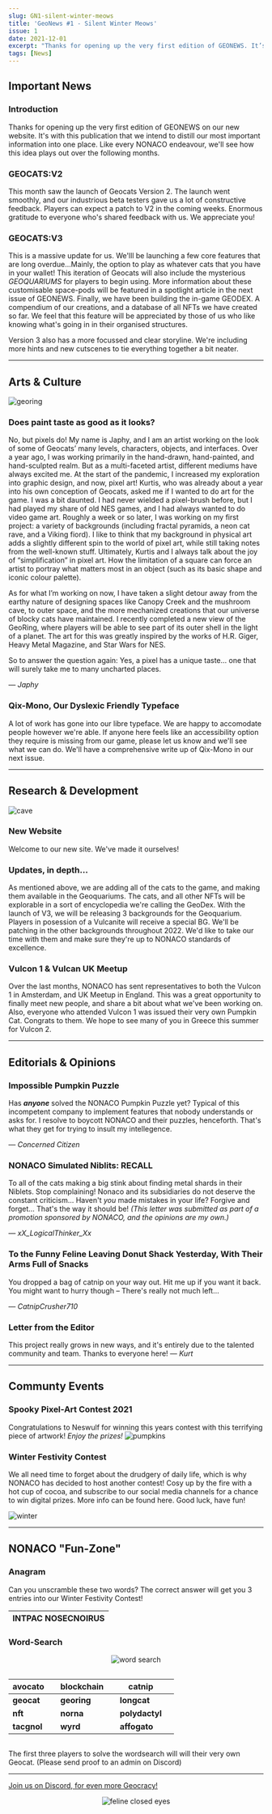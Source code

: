 ```yaml
---
slug: GN1-silent-winter-meows
title: 'GeoNews #1 - Silent Winter Meows'
issue: 1
date: 2021-12-01
excerpt: "Thanks for opening up the very first edition of GEONEWS. It’s with this publication that we intend to distill our most important information into one place. Like every NONACO endeavour, we’ll see how this idea evolves and grows over the following months."
tags: [News]
---
```


## **Important News**

### Introduction

Thanks for opening up the very first edition of GEONEWS on our new website. It's with this publication that we intend to distill our most important information into one place. Like every NONACO endeavour, we'll see how this idea plays out over the following months. 

### GEOCATS:V2

This month saw the launch of Geocats Version 2. The launch went smoothly, and our industrious beta testers gave us a lot of constructive feedback. Players can expect a patch to V2 in the coming weeks. Enormous gratitude to everyone who's shared feedback with us. We appreciate you!

### GEOCATS:V3

This is a massive update for us. We'lll be launching a few core features that are long overdue...Mainly, the option to play as whatever cats that you have in your wallet! This iteration of Geocats will also include the mysterious *GEOQUARIUMS* for players to begin using. More information about these customisable space-pods will be featured in a spotlight article in the next issue of GEONEWS. 
Finally, we have been building the in-game GEODEX. A compendium of our creations, and a database of all NFTs we have created so far. We feel that this feature will be appreciated by those of us who like knowing what's going in in their organised structures.

Version 3 also has a more focussed and clear storyline. We're including more hints and new cutscenes to tie everything together a bit neater.



---

## **Arts & Culture**
![georing](/geonews/georing-1.png)
### Does paint taste as good as it looks?

No, but pixels do!
	My name is Japhy, and I am an artist working on the look of some of Geocats’ many levels, characters, objects, and interfaces.  Over a year ago, I was working primarily in the hand-drawn, hand-painted, and hand-sculpted realm. But as a multi-faceted artist, different mediums have always excited me.
	At the start of the pandemic, I increased my exploration into graphic design, and now, pixel art! Kurtis, who was already about a year into his own conception of Geocats, asked me if I wanted to do art for the game. I was a bit daunted. I had never wielded a pixel-brush before, but I had played my share of old NES games, and I had always wanted to do video game art. Roughly a week or so later, I was working on my first project: a variety of backgrounds (including fractal pyramids, a neon cat rave, and a Viking fiord).
	I like to think that my background in physical art adds a slightly different spin to the world of pixel art, while still taking notes from the well-known stuff. Ultimately, Kurtis and I always talk about the joy of “simplification” in pixel art. How the limitation of a square can force an artist to portray what matters most in an object (such as its basic shape and iconic colour palette).


As for what I’m working on now, I have taken a slight detour away from the earthy nature of designing spaces like Canopy Creek and the mushroom cave, to outer space, and the more mechanized creations that our universe of blocky cats have maintained. I recently completed a new view of the GeoRing, where players will be able to see part of its outer shell in the light of a planet. The art for this was greatly inspired by the works of H.R. Giger, Heavy Metal Magazine, and Star Wars for NES.

So to answer the question again: Yes, a pixel has a unique taste… one that will surely take me to many uncharted places.

— *Japhy*


### Qix-Mono, Our Dyslexic Friendly Typeface 

A lot of work has gone into our libre typeface. 
We are happy to accomodate people however we're able. If anyone here feels like an accessibility option they require is missing from our game, please let us know and we'll see what we can do.
We'll have a comprehensive write up of Qix-Mono in our next issue.

---

## **Research & Development**
![cave](/geonews/cave.png)
### New Website

Welcome to our new site. We've made it ourselves!

### Updates, in depth...

As mentioned above, we are adding all of the cats to the game, and making them available in the Geoquariums. The cats, and all other NFTs will be explorable in a sort of encyclopedia we're calling the GeoDex. 
With the launch of V3, we will be releasing 3 backgrounds for the Geoquarium. Players in posession of a Vulcanite will receive a special BG. We'll be patching in the other backgrounds throughout 2022. We'd like to take our time with them and make sure they're up to NONACO standards of excellence.

### Vulcon 1 & Vulcan UK Meetup

Over the last months, NONACO has sent representatives to both the Vulcon 1 in Amsterdam, and UK Meetup in England. This was a great opportunity to finally meet new people, and share a bit about what we've been working on. 
Also, everyone who attended Vulcon 1 was issued their very own Pumpkin Cat. Congrats to them.
We hope to see many of you in Greece this summer for Vulcon 2. 


---
## **Editorials & Opinions**

### **Impossible Pumpkin Puzzle**
Has ***anyone*** solved the NONACO Pumpkin Puzzle yet? Typical of this incompetent company to implement features that nobody understands or asks for. I resolve to boycott NONACO and their puzzles, henceforth. That's what they get for trying to insult my intellegence.

— *Concerned Citizen*

### **NONACO Simulated Niblits: RECALL**
To all of the cats making a big stink about finding metal shards in their Niblets. Stop complaining! Nonaco and its subsidiaries do not deserve the constant criticism... Haven't *you* made mistakes in your life? Forgive and forget... That's the way it should be!
*(This letter was submitted as part of a promotion sponsored by NONACO, and the opinions are my own.)*

— *xX_LogicalThinker_Xx*

### **To the Funny Feline Leaving Donut Shack Yesterday, With Their Arms Full of Snacks**
You dropped a bag of catnip on your way out. Hit me up if you want it back. You might want to hurry though – There's really not much left...

— *CatnipCrusher710*

### Letter from the Editor

This project really grows in new ways, and it's entirely due to the talented community and team. Thanks to everyone here!
— *Kurt*

---

## **Communty Events**

### Spooky Pixel-Art Contest 2021

Congratulations to Neswulf for winning this years contest with this terrifying piece of artwork! 
*Enjoy the prizes!* 
![pumpkins](/geonews/pumpkins.gif)
### Winter Festivity Contest

We all need time to forget about the drudgery of daily life, which is why NONACO has decided to host another contest!
Cosy up by the fire with a hot cup of cocoa, and subscribe to our social media channels for a chance to win digital prizes.
More info can be found here. Good luck, have fun!

![winter](/geonews/winter.png)

---

## **NONACO "Fun-Zone"**

### Anagram

Can you unscramble these two words? 
The correct answer will get you 3 entries into our Winter Festivity Contest!

| INTPAC NOSECNOIRUS |
| :----------------: |

### Word-Search

<center>

![word search](/geonews/word_search_1.png)

<div class="words">

| avocato     |      | blockchain  |      | catnip         |      |
| ----------- | ---- | ----------- | ---- | -------------- | ---- |
| **geocat**  |      | **georing** |      | **longcat**    |      |
| **nft**     |      | **norna**   |      | **polydactyl** |      |
| **tacgnol** |      | **wyrd**    |      | **affogato**   |      |
</div>
</center>

The first three players to solve the wordsearch will will their very own Geocat.
(Please send proof to an admin on Discord)

---

[Join us on Discord, for even more Geocracy! ](https://discord.gg/JW6mgyN3rk) 

<center>

![feline closed eyes](/geonews/feline_closed_eyes.png)
</center>

<style>
img {
    max-width: 100%;
}
.words {
	display: flex;
	justify-content: center;
	text-align: center;
	margin: auto;
	width: 100%;
}
</style>